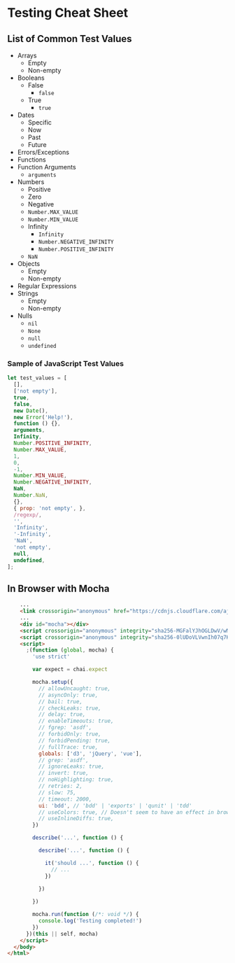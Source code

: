 # Testing Cheat Sheet


## List of Common Test Values

* Arrays
  - Empty
  - Non-empty
* Booleans
  - False
    + `false`
  - True
    + `true`
* Dates
  - Specific
  - Now
  - Past
  - Future
* Errors/Exceptions
* Functions
* Function Arguments
  - `arguments`
* Numbers
  - Positive
  - Zero
  - Negative
  - `Number.MAX_VALUE`
  - `Number.MIN_VALUE`
  - Infinity
    + `Infinity`
    + `Number.NEGATIVE_INFINITY`
    + `Number.POSITIVE_INFINITY`
  - `NaN`
* Objects
  - Empty
  - Non-empty
* Regular Expressions
* Strings
  - Empty
  - Non-empty
* Nulls
  - `nil`
  - `None`
  - `null`
  - `undefined`

### Sample of JavaScript Test Values

```js
let test_values = [
  [],
  ['not empty'],
  true,
  false,
  new Date(),
  new Error('Help!'),
  function () {},
  arguments,
  Infinity,
  Number.POSITIVE_INFINITY,
  Number.MAX_VALUE,
  1,
  0,
  -1,
  Number.MIN_VALUE,
  Number.NEGATIVE_INFINITY,
  NaN,
  Number.NaN,
  {},
  { prop: 'not empty', },
  /regexp/,
  '',
  'Infinity',
  '-Infinity',
  'NaN',
  'not empty',
  null,
  undefined,
];
```


## In Browser with Mocha

```html
    ...
    <link crossorigin="anonymous" href="https://cdnjs.cloudflare.com/ajax/libs/mocha/4.0.0/mocha.css" integrity="sha256-XxZgFmkmXZlR6jVPH+k+HULjy6Lc2IadEc+Ph/KINXk=" rel="stylesheet">
    ...
    <div id="mocha"></div>
    <script crossorigin="anonymous" integrity="sha256-MGFalYJhOGLDwV/wMNDhZ+15oeepvR43ET5/Sjb5P98=" src="https://cdnjs.cloudflare.com/ajax/libs/chai/4.1.2/chai.js"></script>
    <script crossorigin="anonymous" integrity="sha256-0lUDoVLVwnIh07q7KeUOUoBl2S+tTlOn+VRJuhJSpzw=" src="https://cdnjs.cloudflare.com/ajax/libs/mocha/4.0.0/mocha.js"></script>
    <script>
      ;(function (global, mocha) {
        'use strict'

        var expect = chai.expect

        mocha.setup({
          // allowUncaught: true,
          // asyncOnly: true,
          // bail: true,
          // checkLeaks: true,
          // delay: true,
          // enableTimeouts: true,
          // fgrep: 'asdf',
          // forbidOnly: true,
          // forbidPending: true,
          // fullTrace: true,
          globals: ['d3', 'jQuery', 'vue'],
          // grep: 'asdf',
          // ignoreLeaks: true,
          // invert: true,
          // noHighlighting: true,
          // retries: 2,
          // slow: 75,
          // timeout: 2000,
          ui: 'bdd', // 'bdd' | 'exports' | 'qunit' | 'tdd'
          // useColors: true, // Doesn't seem to have an effect in browser.
          // useInlineDiffs: true,
        })

        describe('...', function () {

          describe('...', function () {

            it('should ...', function () {
              // ...
            })

          })
  
        })

        mocha.run(function (/*: void */) {
          console.log('Testing completed!')
        })
      })(this || self, mocha)
    </script>
  </body>
</html>
```
